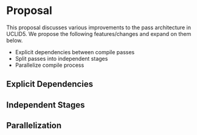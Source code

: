 # Proposal

This proposal discusses various improvements to the pass architecture in UCLID5. We propose the following features/changes and expand on them below.

* Explicit dependencies between compile passes
* Split passes into independent stages
* Parallelize compile process

## Explicit Dependencies

## Independent Stages

## Parallelization

